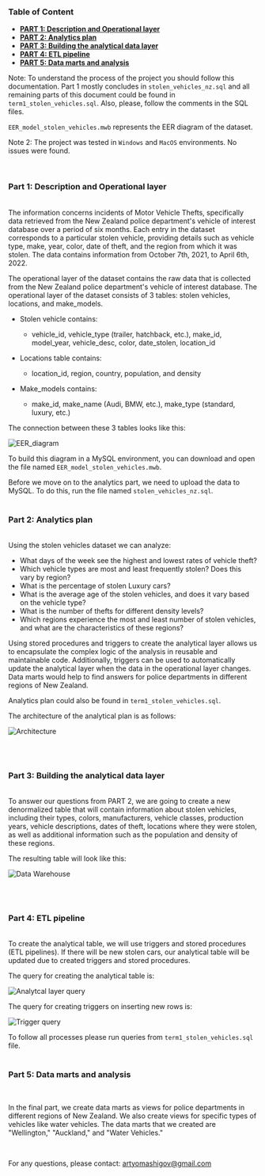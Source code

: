 ### Table of Content
- [**PART 1: Description and Operational layer**](#part-1-description-and-operational-layer)
- [**PART 2: Analytics plan**](#part-2-analytics-plan)
- [**PART 3: Building the analytical data layer**](#part-3-building-the-analytical-data-layer)
- [**PART 4: ETL pipeline**](#part-4-etl-pipeline)
- [**PART 5: Data marts and analysis**](#part-5-data-marts-and-analysis)

Note: To understand the process of the project you should follow this documentation. Part 1 mostly concludes in `stolen_vehicles_nz.sql` and all remaining parts of this document could be found in `term1_stolen_vehicles.sql`. Also, please, follow the comments in the SQL files.

`EER_model_stolen_vehicles.mwb` represents the EER diagram of the dataset.

Note 2: The project was tested in `Windows` and `MacOS` environments. No issues were found.


<br/>

### Part 1: Description and Operational layer
<!-- content -->
<br/>
The information concerns incidents of Motor Vehicle Thefts, specifically data retrieved from the New Zealand police department's vehicle of interest database over a period of six months. Each entry in the dataset corresponds to a particular stolen vehicle, providing details such as vehicle type, make, year, color, date of theft, and the region from which it was stolen. The data contains information from October 7th, 2021, to April 6th, 2022.

The operational layer of the dataset contains the raw data that is collected from the New Zealand police department's vehicle of interest database. The operational layer of the dataset consists of 3 tables: stolen vehicles, locations, and make_models.

- Stolen vehicle contains: 
    - vehicle_id, vehicle_type (trailer, hatchback, etc.), make_id, model_year, vehicle_desc, color, date_stolen, location_id

- Locations table contains: 
    - location_id, region, country, population, and density

- Make_models contains: 
    - make_id, make_name (Audi, BMW, etc.), make_type (standard, luxury, etc.)

The connection between these 3 tables looks like this:

![EER_diagram](EER_stolen_vehicles.png)

To build this diagram in a MySQL environment, you can download and open the file named `EER_model_stolen_vehicles.mwb`.

Before we move on to the analytics part, we need to upload the data to MySQL. To do this, run the file named `stolen_vehicles_nz.sql`.
<br/><br/>
### Part 2: Analytics plan
<!-- content -->
<br/>
Using the stolen vehicles dataset we can analyze:

- What days of the week see the highest and lowest rates of vehicle theft?
- Which vehicle types are most and least frequently stolen? Does this vary by region?
- What is the percentage of stolen Luxury cars?
- What is the average age of the stolen vehicles, and does it vary based on the vehicle type?
- What is the number of thefts for different density levels?
- Which regions experience the most and least number of stolen vehicles, and what are the characteristics of these regions?

Using stored procedures and triggers to create the analytical layer allows us to encapsulate the complex logic of the analysis in reusable and maintainable code. Additionally, triggers can be used to automatically update the analytical layer when the data in the operational layer changes. Data marts would help to find answers for police departments in different regions of New Zealand.

Analytics plan could also be found in `term1_stolen_vehicles.sql`.

The architecture of the analytical plan is as follows:

![Architecture](Architecture_stolen_vehicles.png)

<br/><br/>
### Part 3: Building the analytical data layer
<!-- content -->
<br/>
To answer our questions from PART 2, we are going to create a new denormalized table that will contain information about stolen vehicles, including their types, colors, manufacturers, vehicle classes, production years, vehicle descriptions, dates of theft, locations where they were stolen, as well as additional information such as the population and density of these regions.

The resulting table will look like this:

![Data Warehouse](data_warehouse_stolen_vehicles.png)

<br/><br/>
### Part 4: ETL pipeline
<!-- content -->
<br/>
To create the analytical table, we will use triggers and stored procedures (ETL pipelines). If there will be new stolen cars, our analytical table will be updated due to created triggers and stored procedures.

The query for creating the analytical table is:

![Analytcal layer query](analytical_layer_stolen_vehicles.png)

The query for creating triggers on inserting new rows is:

![Trigger query](trigger_stolen_vehicles.png)


To follow all processes please run queries from `term1_stolen_vehicles.sql` file.
<br/><br/>
### Part 5: Data marts and analysis
<!-- content -->
<br/>

In the final part, we create data marts as views for police departments in different regions of New Zealand. We also create views for specific types of vehicles like water vehicles. The data marts that we created are "Wellington," "Auckland," and "Water Vehicles."

<br/>

For any questions, please contact: artyomashigov@gmail.com






